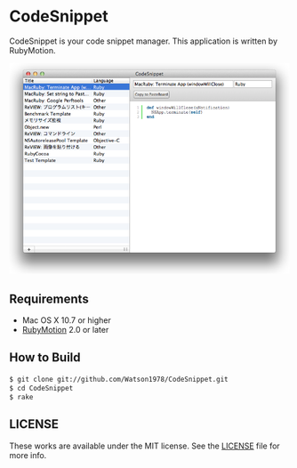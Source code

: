 CodeSnippet
===========

CodeSnippet is your code snippet manager. This application is written by RubyMotion.

![CodeSnippet](https://github.com/Watson1978/CodeSnippet/raw/master/screenshot/main.png "CodeSnippet")

## Requirements
- Mac OS X 10.7 or higher
- [RubyMotion](http://www.rubymotion.com/) 2.0 or later

## How to Build

    $ git clone git://github.com/Watson1978/CodeSnippet.git
    $ cd CodeSnippet
    $ rake

## LICENSE
These works are available under the MIT license. See the [LICENSE](https://github.com/Watson1978/CodeSnippet/blob/master/LICENSE) file for more info.
